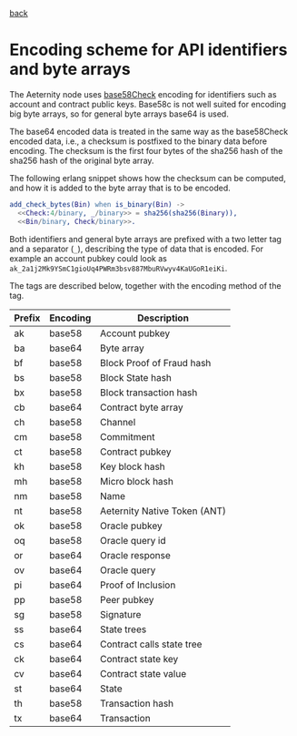 [back](./README.md)
# Encoding scheme for API identifiers and byte arrays

The Aeternity node uses
[base58Check](https://en.bitcoin.it/wiki/Base58Check_encoding)
encoding for identifiers such as account and contract public
keys. Base58c is not well suited for encoding big byte arrays, so for
general byte arrays base64 is used.

The base64 encoded data is treated in the same way as the base58Check
encoded data, i.e., a checksum is postfixed to the binary data before
encoding. The checksum is the first four bytes of the sha256 hash of
the sha256 hash of the original byte array.

The following erlang snippet shows how the checksum can be computed,
and how it is added to the byte array that is to be encoded.

```erlang
add_check_bytes(Bin) when is_binary(Bin) ->
  <<Check:4/binary, _/binary>> = sha256(sha256(Binary)),
  <<Bin/binary, Check/binary>>.
```

Both identifiers and general byte arrays are prefixed with a two
letter tag and a separator (`_`), describing the type of data that is
encoded. For example an account pubkey could look as
`ak_2a1j2Mk9YSmC1gioUq4PWRm3bsv887MbuRVwyv4KaUGoR1eiKi`.

The tags are described below, together with the encoding method of the
tag.

| Prefix  | Encoding | Description |
| ---     | ---      | --- |
| ak      | base58   | Account pubkey |
| ba      | base64   | Byte array |
| bf      | base58   | Block Proof of Fraud hash |
| bs      | base58   | Block State hash |
| bx      | base58   | Block transaction hash |
| cb      | base64   | Contract byte array |
| ch      | base58   | Channel |
| cm      | base58   | Commitment |
| ct      | base58   | Contract pubkey |
| kh      | base58   | Key block hash |
| mh      | base58   | Micro block hash |
| nm      | base58   | Name |
| nt      | base58   | Aeternity Native Token (ANT) |
| ok      | base58   | Oracle pubkey |
| oq      | base58   | Oracle query id |
| or      | base64   | Oracle response |
| ov      | base64   | Oracle query |
| pi      | base64   | Proof of Inclusion |
| pp      | base58   | Peer pubkey |
| sg      | base58   | Signature |
| ss      | base64   | State trees |
| cs      | base64   | Contract calls state tree |
| ck      | base64   | Contract state key |
| cv      | base64   | Contract state value |
| st      | base64   | State |
| th      | base58   | Transaction hash |
| tx      | base64   | Transaction |
